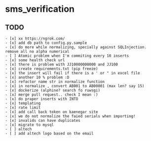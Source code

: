 # sms_verification 

## TODO
    - [x] xx https://ngrok.com/
    - [x] add db path to config.py.sample
    - [x] do more while normalizing, specially against SQLInjection. remove all no alpha numerical
    - [ ] Atomic problem when I'm commiting every 10 inserts
    - [x] some health check url
    - [x] there is problem with JJ10000000000 and JJ100
    - [x] create requirements.txt (pip freeze)
    - [x] the insert will fail if there is a ' or " in excel file
    - [x] another 10 % problem :D
    - [x] refactor name str in normalize function
    - [x] in normalize , convert AB001 to AB00001 (max len? say 15)
    - [x] dockerize (alphine? search fo ruwsgi)
    - [x] merge pull request.. check I mean :)
    - [x] do praper inserts with INTO   
    - [x] templating
    - [x] rate limit
    - [x] add call back token on kaenegar site
    - [x] we do not normalize the faied serials when importing!
    - [x] invalids can have duplicates
    - [x] migrate to mysql
    - [ ] altech
    - [ ] add altech logo based on the email
    

